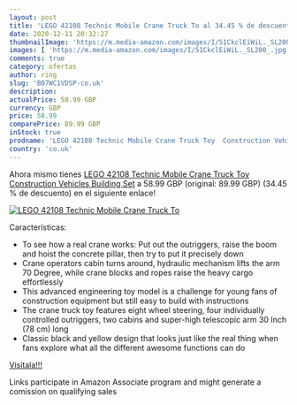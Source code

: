 ```yaml
---
layout: post
title: 'LEGO 42108 Technic Mobile Crane Truck To al 34.45 % de descuento'
date: 2020-12-11 20:32:27
thumbnailImage: 'https://m.media-amazon.com/images/I/51CkclEiWiL._SL200_.jpg'
images: [ 'https://m.media-amazon.com/images/I/51CkclEiWiL._SL200_.jpg' ]
comments: true
category: ofertas
author: ring
slug: 'B07WC1VDSP-co.uk'
description:
actualPrice: 58.99 GBP
currency: GBP
price: 58.99
comparePrice: 89.99 GBP
inStock: true
prodname: 'LEGO 42108 Technic Mobile Crane Truck Toy  Construction Vehicles Building Set'
country: 'co.uk'
---
```


Ahora mismo tienes [LEGO 42108 Technic Mobile Crane Truck Toy  Construction Vehicles Building Set](https://www.amazon.co.uk/dp/B07WC1VDSP/?tag=tolees0a-21) a 58.99 GBP (original: 89.99 GBP) (34.45 %  de descuento) en el siguiente enlace!

[![LEGO 42108 Technic Mobile Crane Truck To](https://m.media-amazon.com/images/I/51CkclEiWiL._SL200_.jpg)](https://www.amazon.co.uk/dp/B07WC1VDSP/?tag=tolees0a-21)

Características:

- To see how a real crane works: Put out the outriggers, raise the boom and hoist the concrete pillar, then try to put it precisely down
- Crane operators cabin turns around, hydraulic mechanism lifts the arm 70 Degree, while crane blocks and ropes raise the heavy cargo effortlessly
- This advanced engineering toy model is a challenge for young fans of construction equipment but still easy to build with instructions
- The crane truck toy features eight wheel steering, four individually controlled outriggers, two cabins and super-high telescopic arm 30 Inch (78 cm) long
- Classic black and yellow design that looks just like the real thing when fans explore what all the different awesome functions can do

[Visítala!!!](https://www.amazon.co.uk/dp/B07WC1VDSP/?tag=tolees0a-21)

Links participate in Amazon Associate program and might generate a comission on qualifying sales
